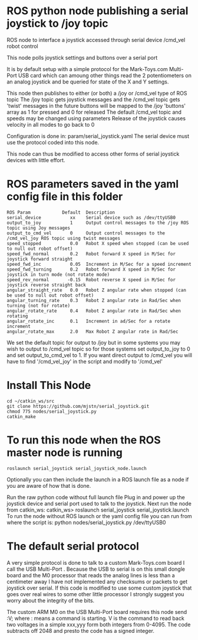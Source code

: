 # ROS python node publishing a serial joystick to /joy topic 

ROS node to interface a joystick accessed through serial device /cmd_vel robot control

This node polls joystick settings and buttons over a serial port

It is by default setup with a simple protocol for the Mark-Toys.com  Multi-Port USB card which can amoung other things read the 2 potentiometers on an analog joystick and be queried for state of the X and Y settings.


This node then publishes to either (or both) a /joy or /cmd_vel type of ROS topic
The /joy topic gets joystick messages and the /cmd_vel topic gets 'twist' messages
in the future buttons will be mapped to the /joy 'buttons' array as 1 for pressed and 0 for released
The default /cmd_vel topic and speeds may be changed using parameters
Release of the joystick causes velocity in all modes to go back to 0

Configuration is done in:  param/serial_joystick.yaml
The serial device must use the protocol coded into this node.

This node can thus be modified to access other forms of serial joystick devices with little effort.

# ROS parameters saved in the yaml config file in this folder

    ROS Param            Default  Description
    serial_device           xx    Serial device such as /dev/ttyUSB0
    output_to_joy           1     Output control messages to the /joy ROS topic using Joy messages
    output_to_cmd_vel       0     Output control messages to the /cmd_vel_joy ROS topic using twist messages
    speed_stopped           0.0   Robot X speed when stopped (can be used to null out robot offset)
    speed_fwd_normal        0.2   Robot forward X speed in M/Sec for joystick forward straight
    speed_fwd_inc           0.05  Increment in M/Sec for a speed increment
    speed_fwd_turning       0.2   Robot forward X speed in M/Sec for joystick in turn mode (not rotate mode)
    speed_rev_normal       -0.15  Robot reverse X speed in M/Sec for joystick reverse straight back
    angular_straight_rate   0.0   Robot Z angular rate when stopped (can be used to null out robot offset)
    angular_turning_rate    0.3   Robot Z angular rate in Rad/Sec when turning (not for rotate)
    angular_rotate_rate     0.4   Robot Z angular rate in Rad/Sec when rotating
    angular_rotate_inc      0.1   Increment in ad/Sec for a rotate increment
    angular_rotate_max      2.0   Max Robot Z angular rate in Rad/Sec

We set the default topic for output to /joy but in some systems you may wish to output to /cmd_vel topic
so for those systems set  output_to_joy to 0 and set output_to_cmd_vel to 1.
If you want direct output to /cmd_vel you will have to find  '/cmd_vel_joy' in the script and modify to '/cmd_vel'

# Install This Node

    cd ~/catkin_ws/src
    git clone https://github.com/mjstn/serial_joystick.git
    chmod 775 nodes/serial_joystick.py
    catkin_make

# To run this node when the ROS master node is running

    roslaunch serial_joystick serial_joystick_node.launch

Optionally you can then include the launch in a ROS launch file as a node if you are aware of how that is done.

    
Run the raw python code without full launch file
Plug in and power up the joystick device and serial port used to talk to the joystick.
Next run the node from catkin_ws:   catkin_ws> roslaunch serial_joystick serial_joystick.launch
To run the node without ROS launch or the yaml config file you can run from where the script is:
python nodes/serial_joystick.py /dev/ttyUSB0

# The default serial protocol
A very simple protocol is done to talk to a custom Mark-Toys.com board I call the USB Multi-Port .
Because the USB to serial is on this small dongle board and the M0 processor that reads the analog lines is less than a centimeter away I have not implemented any checksums or packets to get joystick over serial.  If this code is modified to use some custom joystick that goes over real wires to some other little processor I strongly suggest you worry about the integrity of the bits.  

The custom ARM M0 on the USB Multi-Port board requires this node send  :V;   where : means a command is starting. V is the command to read back two voltages in a simple    xxx,yyy form both integers from 0-4095.  The code subtracts off 2048 and presto the code has a signed integer.  

